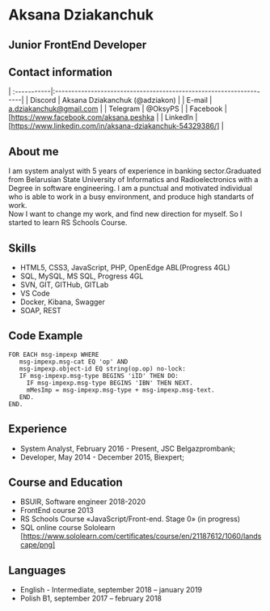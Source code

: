 # Aksana Dziakanchuk

## Junior FrontEnd Developer

## Contact information
<!---Discord: Aksana Dziakanchuk (@adziakon) \
E-mail: a.dziakanchuk@gmail.com \
Telegram: @OksyPS \
Facebook: [https://www.facebook.com/aksana.peshka] \
LinkedIn: [https://www.linkedin.com/in/aksana-dziakanchuk-54329386/] --->

| :-----------|:-------------------------------------------------------------------|
| Discord     | Aksana Dziakanchuk (@adziakon)                                     |
| E-mail      | a.dziakanchuk@gmail.com                                            |
| Telegram    | @OksyPS                                                            |
| Facebook    | [https://www.facebook.com/aksana.peshka                            |
| LinkedIn    | [https://www.linkedin.com/in/aksana-dziakanchuk-54329386/]         |


## About me
I am system analyst with 5 years of experience in banking sector.Graduated from Belarusian State University of Informatics and Radioelectronics with a Degree in software engineering. I am a punctual and motivated individual who is able to work in a busy environment, and produce high standarts of work.\
Now I want to change my work, and find new direction for myself. So I started to learn RS Schools Course.

## Skills
* HTML5, CSS3, JavaScript, PHP, OpenEdge ABL(Progress 4GL)
* SQL, MySQL, MS SQL, Progress 4GL
* SVN, GIT, GITHub, GITLab
* VS Code
* Docker, Kibana, Swagger
* SOAP, REST

## Code Example
```
FOR EACH msg-impexp WHERE
   msg-impexp.msg-cat EQ 'op' AND
   msg-impexp.object-id EQ string(op.op) no-lock:
   IF msg-impexp.msg-type BEGINS 'iID' THEN DO:
     IF msg-impexp.msg-type BEGINS 'IBN' THEN NEXT.
     mMesImp = msg-impexp.msg-type + msg-impexp.msg-text.
   END.
END.
```

## Experience
* System Analyst, February 2016 - Present, JSC Belgazprombank; 
* Developer, May 2014 - December 2015, Biexpert;

## Course and Education
* BSUIR, Software engineer 2018-2020 
* FrontEnd course 2013 
* RS Schools Course «JavaScript/Front-end. Stage 0» (in progress)
* SQL online course Sololearn [https://www.sololearn.com/certificates/course/en/21187612/1060/landscape/png]

## Languages
* English - Intermediate, september 2018 – january 2019
* Polish В1, september 2017 – february 2018